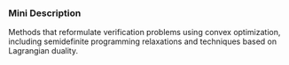 ### Mini Description

Methods that reformulate verification problems using convex optimization, including semidefinite programming relaxations and techniques based on Lagrangian duality.
